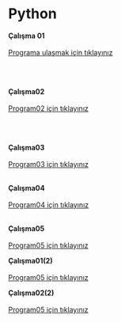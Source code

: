# Python
**Çalışma 01**
<br>
<br>
[Programa ulaşmak için tıklayınız](https://github.com/Ardayucel325/Python/commit/394a0e06216cd0799159f3953238db029e40b61d)

<br>
<br>

**Çalışma02** 
<br>
<br>
[Program02 için tıklayınız](https://github.com/Ardayucel325/Python/commit/309c1e8606c0fdf403b8932f953344a95050cd97)

<br>
<br>

**Çalışma03** 
<br>
<br>
[Program03 için tıklayınız](https://github.com/Ardayucel325/Python/commit/985f96fc20d2c00bad097840319bcbacf0a22a0e)
<br>
<br>

**Çalışma04** 
<br>
<br>
[Program04 için tıklayınız](https://github.com/Ardayucel325/Python/commit/fe83301094faa8b6cb6aeedfd0f1acfe3e81f511)
<br>
<br>

**Çalışma05** 
<br>
<br>
[Program05 için tıklayınız](https://github.com/Ardayucel325/Python/commit/aa74a81af1396e6183c12e6721028b7502a8216c)

**Çalışma01(2)** 
<br>
<br>
[Program05 için tıklayınız](https://github.com/Ardayucel325/Python/commit/6f4c28b4a1b6d2de75b4347beebb08a68a34cd5b)

**Çalışma02(2)** 
<br>
<br>
[Program05 için tıklayınız](https://github.com/Ardayucel325/Python/blob/main/%C3%87al%C4%B1%C5%9Fma02(2))
